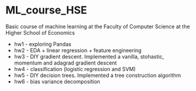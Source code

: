 # ML_course_HSE
Basic course of machine learning at the Faculty of Computer Science at the Higher School of Economics

- hw1 - exploring Pandas
- hw2 - EDA + linear regression + feature engineering
- hw3 - DIY gradient descent. Implemented a vanilla, stohastic, momentum and adagrad gradient descent
- hw4 - classification (logistic regression and SVM)
- hw5 - DIY decision trees. Implemented a tree construction algorithm
- hw6 - bias variance decomposition
